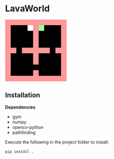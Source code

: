 # LavaWorld

<p  align="left">
<img src="img/11x11_gameplay.gif" width="200" />
</p>

## Installation
**Dependencies**
- gym
- numpy
- opencv-python
- pathfinding


Execute the following in the project folder to install:
```
pip install .
```

